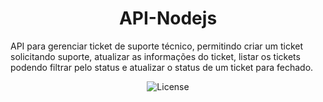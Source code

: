 <h1 align="center"> API-Nodejs </h1>

API para gerenciar ticket de suporte técnico, permitindo criar um ticket solicitando suporte, atualizar as informações do ticket, listar os tickets podendo filtrar pelo status e atualizar o status de um ticket para fechado.

<p align="center">
  <img alt="License" src="">
</p>
